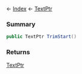 ← [Index](Api-Index) ← [TextPtr](VRage.Game.ModAPI.Ingame.Utilities.TextPtr)

### Summary

```csharp
public TextPtr TrimStart()
```

### Returns

[TextPtr](VRage.Game.ModAPI.Ingame.Utilities.TextPtr)

